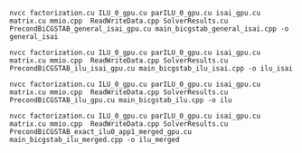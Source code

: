 
` nvcc factorization.cu ILU_0_gpu.cu parILU_0_gpu.cu isai_gpu.cu  matrix.cu mmio.cpp  ReadWriteData.cpp SolverResults.cu PrecondBiCGSTAB_general_isai_gpu.cu main_bicgstab_general_isai.cpp -o general_isai `


` nvcc factorization.cu ILU_0_gpu.cu parILU_0_gpu.cu isai_gpu.cu  matrix.cu mmio.cpp  ReadWriteData.cpp SolverResults.cu PrecondBiCGSTAB_ilu_isai_gpu.cu main_bicgstab_ilu_isai.cpp -o ilu_isai `


` nvcc factorization.cu ILU_0_gpu.cu parILU_0_gpu.cu isai_gpu.cu  matrix.cu mmio.cpp  ReadWriteData.cpp SolverResults.cu PrecondBiCGSTAB_ilu_gpu.cu main_bicgstab_ilu.cpp -o ilu   `



` nvcc factorization.cu ILU_0_gpu.cu parILU_0_gpu.cu isai_gpu.cu  matrix.cu mmio.cpp  ReadWriteData.cpp SolverResults.cu PrecondBiCGSTAB_exact_ilu0_app1_merged_gpu.cu main_bicgstab_ilu_merged.cpp -o ilu_merged   `





